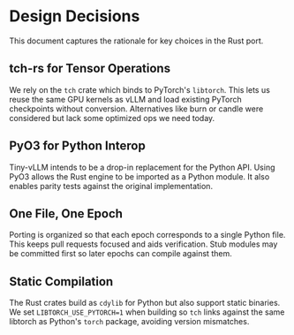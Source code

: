 # Design Decisions

This document captures the rationale for key choices in the Rust port.

## tch-rs for Tensor Operations
We rely on the `tch` crate which binds to PyTorch's `libtorch`. This lets us reuse the same GPU kernels as vLLM and load existing PyTorch checkpoints without conversion. Alternatives like burn or candle were considered but lack some optimized ops we need today.

## PyO3 for Python Interop
Tiny-vLLM intends to be a drop-in replacement for the Python API. Using PyO3 allows the Rust engine to be imported as a Python module. It also enables parity tests against the original implementation.

## One File, One Epoch
Porting is organized so that each epoch corresponds to a single Python file. This keeps pull requests focused and aids verification. Stub modules may be committed first so later epochs can compile against them.

## Static Compilation
The Rust crates build as `cdylib` for Python but also support static binaries. We set `LIBTORCH_USE_PYTORCH=1` when building so `tch` links against the same libtorch as Python's `torch` package, avoiding version mismatches.
